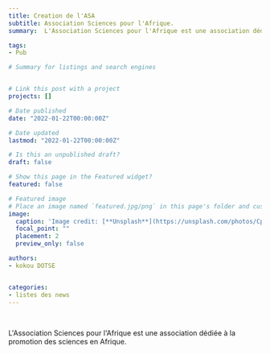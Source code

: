 ```yaml
---
title: Creation de l'ASA
subtitle: Association Sciences pour l'Afrique.
summary:  L'Association Sciences pour l'Afrique est une association dédiée à la promotion des sciences en Afrique.

tags:
- Pub

# Summary for listings and search engines


# Link this post with a project
projects: []

# Date published
date: "2022-01-22T00:00:00Z"

# Date updated
lastmod: "2022-01-22T00:00:00Z"

# Is this an unpublished draft?
draft: false

# Show this page in the Featured widget?
featured: false

# Featured image
# Place an image named `featured.jpg/png` in this page's folder and customize its options here.
image:
  caption: 'Image credit: [**Unsplash**](https://unsplash.com/photos/CpkOjOcXdUY)'
  focal_point: ""
  placement: 2
  preview_only: false

authors:
- kokou DOTSE


categories:
- listes des news
---
```

<br>

L'Association Sciences pour l'Afrique est une association dédiée à la promotion des sciences en Afrique.
